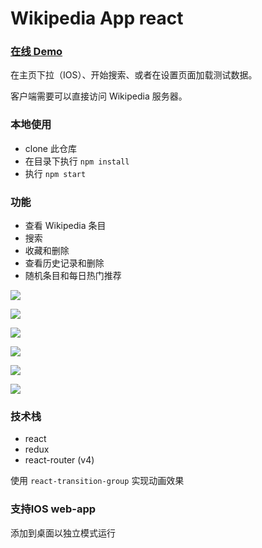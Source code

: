 # Wikipedia App react 

### [在线 Demo](http://demo.zliy.me:8153/)
在主页下拉（IOS）、开始搜索、或者在设置页面加载测试数据。

客户端需要可以直接访问 Wikipedia 服务器。

### 本地使用
* clone 此仓库
* 在目录下执行 `npm install`
* 执行 `npm start`


### 功能
* 查看 Wikipedia 条目
* 搜索
* 收藏和删除
* 查看历史记录和删除
* 随机条目和每日热门推荐

![](https://i.imgur.com/NhIpty9.png)

![](https://i.imgur.com/vB0GjDY.png)

![](https://i.imgur.com/GbZrLZJ.png)

![](https://i.imgur.com/0f9VcVf.png)

![](https://i.imgur.com/xGoD3GI.png)

![](https://i.imgur.com/Qfd7eHF.png)


### 技术栈
* react
* redux
* react-router (v4)

使用 `react-transition-group` 实现动画效果



### 支持IOS web-app
添加到桌面以独立模式运行
